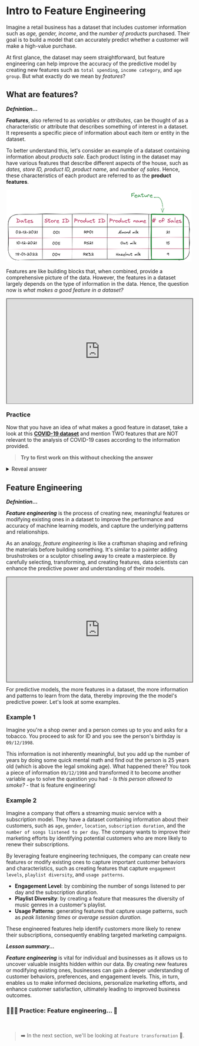 # Intro to Feature Engineering
Imagine a retail business has a dataset that includes customer information such as _age, gender, income_, and the _number of products_ purchased. Their goal is to build a model that can accurately predict whether a customer will make a high-value purchase.

At first glance, the dataset may seem straightforward, but feature engineering can help improve the accuracy of the predictive model by creating new features such as `total spending`, `income category`, and `age group`. But what exactly do we mean by _features_?

## What are features?

<aside>

**_Defnintion..._**

**_Features_**, also referred to as _variables_ or _attributes_,  can be thought of as a characteristic or attribute that describes something of interest in a dataset. It represents a specific piece of information about each item or entity in the dataset.
</aside>

To better understand this, let's consider an example of a dataset containing information about _products sale_. Each product listing in the dataset may have various features that describe different aspects of the house, such as _dates, store ID, product ID, product name_, and _number of sales_. Hence, these characteristics of each product are referred to as the **product features**.

![feature.png](./feature-engineering/Feature.png)

Features are like building blocks that, when combined, provide a comprehensive picture of the data. However, the features in a dataset largely depends on the type of information in the data. Hence, the question now is _what makes a good feature in a dataset?_

<div style="position: relative; padding-bottom: 56.25%; height: 0;"><iframe src="https://www.youtube.com/embed/N9fDIAflCMY" title="Web Scrapping Intro" frameborder="0" allow="accelerometer; autoplay; clipboard-write; encrypted-media; gyroscope; picture-in-picture" allowfullscreen style="position: absolute; top: 0; left: 0; width: 100%; height: 100%; border: 2px solid grey;"></iframe></div>

### Practice
Now that you have an idea of what makes a good feature in dataset, take a look at this **[ COVID-19 dataset](https://docs.google.com/spreadsheets/d/1M2gonoN_dLE2Itn06FgbFCV-FMJGyG-BqGh8wIpspRw/edit?usp=sharing)** and mention TWO features that are NOT relevant to the analysis of COVID-19 cases according to the information provided.

> **Try to first work on this without checking the answer**

<details>

<summary> Reveal answer </summary>

There are features such as `New Cases` and `New Deaths` that are not relevant as their values are empty. This will not help in our analysis. However, if the features were only missing few values, then we can use different techniques covered already to handle that and they'll be used in the analysis.

</details>

## Feature Engineering

<aside>

**_Defnintion..._**

**_Feature engineering_** is the process of creating new, meaningful features or modifying existing ones in a dataset to improve the performance and accuracy of machine learning models, and capture the underlying patterns and relationships.

</aside>

As an analogy, _feature engineering_ is like a craftsman shaping and refining the materials before building something. It's similar to a painter adding brushstrokes or a sculptor chiseling away to create a masterpiece. By carefully selecting, transforming, and creating features, data scientists can enhance the predictive power and understanding of their models.

<div style="position: relative; padding-bottom: 56.25%; height: 0;"><iframe src="https://www.youtube.com/embed/N9fDIAfolCMY" title="Web Scrapping Intro" frameborder="0" allow="accelerometer; autoplay; clipboard-write; encrypted-media; gyroscope; picture-in-picture" allowfullscreen style="position: absolute; top: 0; left: 0; width: 100%; height: 100%; border: 2px solid grey;"></iframe></div>

For predictive models, the more features in a dataset, the more information and patterns to learn from the data, thereby improving the the model's predictive power. Let's look at some examples. 

### Example 1
Imagine you're a shop owner and a person comes up to you and asks for a tobacco. You proceed to ask for ID and you see the person's birthday is `09/12/1998`.

This information is not inherently meaningful, but you add up the number of years by doing some quick mental math and find out the person is 25 years old (which is above the legal smoking age). What happened there? You took a piece of information `09/12/1998` and transformed it to become another variable `age` to solve the question you had - _Is this person allowed to smoke?_ - that is feature engineering!

### Example 2
Imagine a company that offers a streaming music service with a subscription model. They have a dataset containing information about their customers, such as `age`, `gender`, `location`, `subscription duration`, and the `number of songs listened to per day`. The company wants to improve their marketing efforts by identifying potential customers who are more likely to renew their subscriptions.

By leveraging feature engineering techniques, the company can create new features or modify existing ones to capture important customer behaviors and characteristics, such as creating features that capture `engagement levels`, `playlist diversity`, and `usage patterns`. 

- **Engagement Level**: by combining the number of songs listened to per day and the subscription duration.
- **Playlist Diversity**: by creating a feature that measures the diversity of music genres in a customer's playlist.
- **Usage Patterns**: generating features that capture usage patterns, such as _peak listening times_ or _average session duration_.

These engineered features help identify customers more likely to renew their subscriptions, consequently enabling targeted marketing campaigns.


<aside>

**_Lesson summary..._**

**_Feature engineering_** is vital for individual and businesses as it allows us to uncover valuable insights hidden within our data. By creating new features or modifying existing ones, businesses can gain a deeper understanding of customer behaviors, preferences, and engagement levels. This, in turn, enables us to make informed decisions, personalize marketing efforts, and enhance customer satisfaction, ultimately leading to improved business outcomes.

</aside>


### 👩🏾‍🎨 Practice: Feature engineering... 🎯

<br>

> ➡️ In the next section, we'll be looking at `Feature transformation` 🎯.

